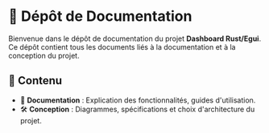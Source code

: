 # 📘 Dépôt de Documentation  

Bienvenue dans le dépôt de documentation du projet **Dashboard Rust/Egui**. Ce dépôt contient tous les documents liés à la documentation et à la conception du projet.  

## 📂 Contenu  

- 📖 **Documentation** : Explication des fonctionnalités, guides d'utilisation.  
- 🛠 **Conception** : Diagrammes, spécifications et choix d'architecture du projet.  
